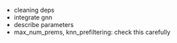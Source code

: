 - cleaning deps
- integrate gnn
- describe parameters
- max_num_prems, knn_prefiltering: check this carefully

